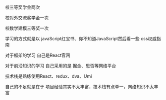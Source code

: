 校三等奖学金两次

校对外交流奖学金一次

校数学建模三等奖一次 

学习的方式就是以 javaScript红宝书、你不知道JavaScript然后看一些 css权威指南

对于框架的学习 自己是React官网 

对于前沿知识的学习 自己采用的是 掘金、思否等网络平台

技术栈是熟练使用React、redux、dva、Umi

自己的不足就是在于 项目经验其实不太丰富，技术栈有点单一，网络知识不太丰富

